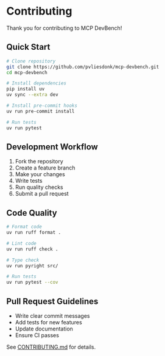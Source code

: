 # Contributing

Thank you for contributing to MCP DevBench!

## Quick Start

```bash
# Clone repository
git clone https://github.com/pvliesdonk/mcp-devbench.git
cd mcp-devbench

# Install dependencies
pip install uv
uv sync --extra dev

# Install pre-commit hooks
uv run pre-commit install

# Run tests
uv run pytest
```

## Development Workflow

1. Fork the repository
2. Create a feature branch
3. Make your changes
4. Write tests
5. Run quality checks
6. Submit a pull request

## Code Quality

```bash
# Format code
uv run ruff format .

# Lint code
uv run ruff check .

# Type check
uv run pyright src/

# Run tests
uv run pytest --cov
```

## Pull Request Guidelines

- Write clear commit messages
- Add tests for new features
- Update documentation
- Ensure CI passes

See [CONTRIBUTING.md](https://github.com/pvliesdonk/mcp-devbench/blob/main/CONTRIBUTING.md) for details.
